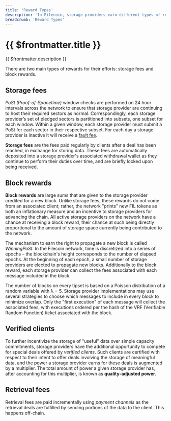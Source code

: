 ```yaml
---
title: 'Reward Types'
description: 'In Filecoin, storage providers earn different types of rewards by contributing to the network.'
breadcrumb: 'Reward Types'
---
```


# {{ $frontmatter.title }}

{{ $frontmatter.description }}

There are two main types of rewards for their efforts: storage fees and block rewards.

## Storage fees

_PoSt (Proof-of-Spacetime)_ window checks are performed on 24 hour intervals across the network to ensure that storage provider are continuing to host their required sectors as normal. Correspondingly, each storage provider’s set of pledged sectors is partitioned into subsets, one subset for each window. Within a given window, each storage provider must submit a PoSt for each sector in their respective subset. For each day a storage provider is inactive it will receive a [fault fee](slashing.md).

**Storage fees** are the fees paid regularly by clients after a deal has been reached, in exchange for storing data. These fees are automatically deposited into a storage provider's associated withdrawal wallet as they continue to perform their duties over time, and are briefly locked upon being received.

## Block rewards

**Block rewards** are large sums that are given to the storage provider credited for a new block. Unlike storage fees, these rewards do not come from an associated client; rather, the network "prints" new FIL tokens as both an inflationary measure and an incentive to storage providers for advancing the chain. All active storage providers on the network have a chance at receiving a block reward, their chance at such being directly proportional to the amount of storage space currently being contributed to the network.

The mechanism to earn the right to propagate a new block is called _WinningPoSt_. In the Filecoin network, time is discretized into a series of epochs – the blockchain's height corresponds to the number of elapsed epochs. At the beginning of each epoch, a small number of storage providers are elected to propagate new blocks. Additionally to the block reward, each storage provider can collect the fees associated with each message included in the block.

The number of blocks on every tipset is based on a Poisson distribution of a random variable with λ = 5. Storage provider implementations may use several strategies to choose which messages to include in every block to minimize overlap. Only the "first execution" of each message will collect the associated fees, with executions ordered per the hash of the VRF (Verifiable Random Function) ticket associated with the block.

## Verified clients

To further incentivize the storage of "useful" data over simple capacity commitments, storage providers have the additional opportunity to compete for special deals offered by _verified clients_. Such clients are certified with respect to their intent to offer deals involving the storage of meaningful data, and the power a storage provider earns for these deals is augmented by a multiplier. The total amount of power a given storage provider has, after accounting for this multiplier, is known as **quality-adjusted power**.

## Retrieval fees

Retrieval fees are paid incrementally using _payment channels_ as the retrieval deals are fulfilled by sending portions of the data to the client. This happens off-chain.
